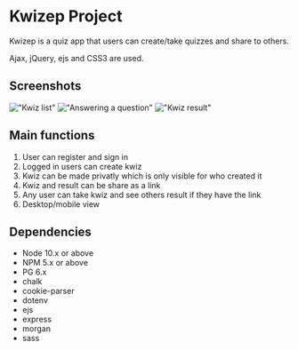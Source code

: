# Kwizep Project

Kwizep is a quiz app that users can create/take quizzes and share to others.

Ajax, jQuery, ejs and CSS3 are used.

## Screenshots

!["Kwiz list"](https://github.com/lamew128/kwizep/blob/master/screenshots/1.PNG)
!["Answering a question"](https://github.com/lamew128/kwizep/blob/master/screenshots/2.PNG)
!["Kwiz result"](https://github.com/lamew128/kwizep/blob/master/screenshots/3.PNG)

## Main functions

1. User can register and sign in
2. Logged in users can create kwiz
3. Kwiz can be made privatly which is only visible for who created it
4. Kwiz and result can be share as a link
5. Any user can take kwiz and see others result if they have the link
6. Desktop/mobile view

## Dependencies

- Node 10.x or above
- NPM 5.x or above
- PG 6.x
- chalk
- cookie-parser
- dotenv
- ejs
- express
- morgan
- sass
